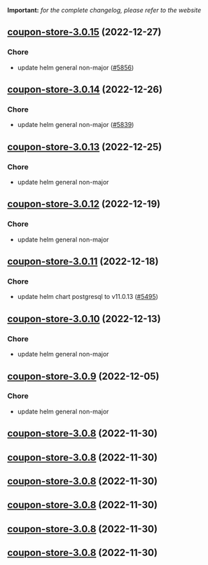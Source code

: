 **Important:**
*for the complete changelog, please refer to the website*




## [coupon-store-3.0.15](https://github.com/truecharts/charts/compare/coupon-store-3.0.14...coupon-store-3.0.15) (2022-12-27)

### Chore

- update helm general non-major ([#5856](https://github.com/truecharts/charts/issues/5856))
  
  


## [coupon-store-3.0.14](https://github.com/truecharts/charts/compare/coupon-store-3.0.13...coupon-store-3.0.14) (2022-12-26)

### Chore

- update helm general non-major ([#5839](https://github.com/truecharts/charts/issues/5839))
  
  


## [coupon-store-3.0.13](https://github.com/truecharts/charts/compare/coupon-store-3.0.12...coupon-store-3.0.13) (2022-12-25)

### Chore

- update helm general non-major
  
  


## [coupon-store-3.0.12](https://github.com/truecharts/charts/compare/coupon-store-3.0.11...coupon-store-3.0.12) (2022-12-19)

### Chore

- update helm general non-major
  
  


## [coupon-store-3.0.11](https://github.com/truecharts/charts/compare/coupon-store-3.0.10...coupon-store-3.0.11) (2022-12-18)

### Chore

- update helm chart postgresql to v11.0.13 ([#5495](https://github.com/truecharts/charts/issues/5495))
  
  


## [coupon-store-3.0.10](https://github.com/truecharts/charts/compare/coupon-store-3.0.9...coupon-store-3.0.10) (2022-12-13)

### Chore

- update helm general non-major
  
  


## [coupon-store-3.0.9](https://github.com/truecharts/charts/compare/coupon-store-3.0.8...coupon-store-3.0.9) (2022-12-05)

### Chore

- update helm general non-major
  
  


## [coupon-store-3.0.8](https://github.com/truecharts/charts/compare/coupon-store-3.0.6...coupon-store-3.0.8) (2022-11-30)




## [coupon-store-3.0.8](https://github.com/truecharts/charts/compare/coupon-store-3.0.6...coupon-store-3.0.8) (2022-11-30)




## [coupon-store-3.0.8](https://github.com/truecharts/charts/compare/coupon-store-3.0.6...coupon-store-3.0.8) (2022-11-30)




## [coupon-store-3.0.8](https://github.com/truecharts/charts/compare/coupon-store-3.0.6...coupon-store-3.0.8) (2022-11-30)




## [coupon-store-3.0.8](https://github.com/truecharts/charts/compare/coupon-store-3.0.6...coupon-store-3.0.8) (2022-11-30)




## [coupon-store-3.0.8](https://github.com/truecharts/charts/compare/coupon-store-3.0.6...coupon-store-3.0.8) (2022-11-30)




